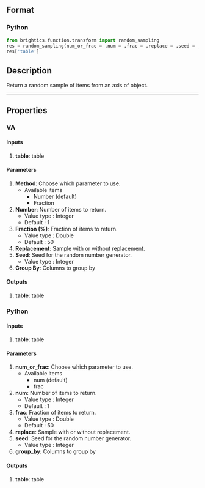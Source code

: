 ## Format
### Python
```python
from brightics.function.transform import random_sampling
res = random_sampling(num_or_frac = ,num = ,frac = ,replace = ,seed = ,group_by = )
res['table']
```

## Description
Return a random sample of items from an axis of object.

---

## Properties
### VA
#### Inputs
1. **table**: table

#### Parameters
1. **Method**: Choose which parameter to use.
   - Available items
      - Number (default)
      - Fraction
2. **Number**: Number of items to return.
   - Value type : Integer
   - Default : 1
3. **Fraction (%)**: Fraction of items to return.
   - Value type : Double
   - Default : 50
4. **Replacement**: Sample with or without replacement.
5. **Seed**: Seed for the random number generator.
   - Value type : Integer
6. **Group By**: Columns to group by

#### Outputs
1. **table**: table

### Python
#### Inputs
1. **table**: table

#### Parameters
1. **num_or_frac**: Choose which parameter to use.
   - Available items
      - num (default)
      - frac
2. **num**: Number of items to return.
   - Value type : Integer
   - Default : 1
3. **frac**: Fraction of items to return.
   - Value type : Double
   - Default : 50
4. **replace**: Sample with or without replacement.
5. **seed**: Seed for the random number generator.
   - Value type : Integer
6. **group_by**: Columns to group by

#### Outputs
1. **table**: table

